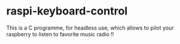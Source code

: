 # raspi-keyboard-control
This is a C programme, for headless use, which allows to pilot your raspberry to listen to favorite music radio  !!
